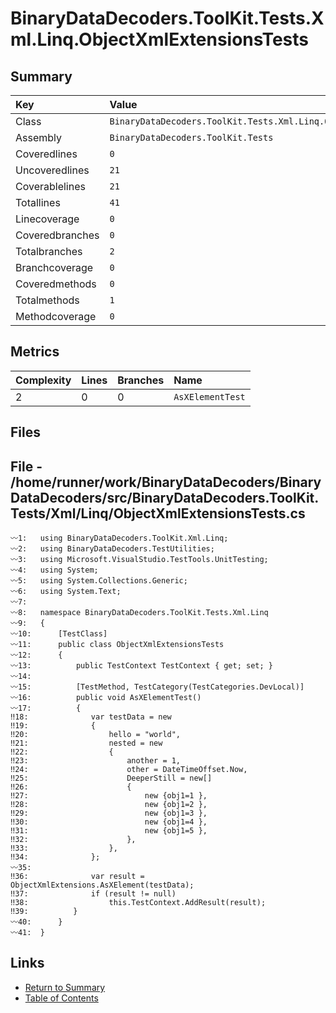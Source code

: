 ﻿# BinaryDataDecoders.ToolKit.Tests.Xml.Linq.ObjectXmlExtensionsTests

## Summary

| Key             | Value                                                                |
| :-------------- | :------------------------------------------------------------------- |
| Class           | `BinaryDataDecoders.ToolKit.Tests.Xml.Linq.ObjectXmlExtensionsTests` |
| Assembly        | `BinaryDataDecoders.ToolKit.Tests`                                   |
| Coveredlines    | `0`                                                                  |
| Uncoveredlines  | `21`                                                                 |
| Coverablelines  | `21`                                                                 |
| Totallines      | `41`                                                                 |
| Linecoverage    | `0`                                                                  |
| Coveredbranches | `0`                                                                  |
| Totalbranches   | `2`                                                                  |
| Branchcoverage  | `0`                                                                  |
| Coveredmethods  | `0`                                                                  |
| Totalmethods    | `1`                                                                  |
| Methodcoverage  | `0`                                                                  |

## Metrics

| Complexity | Lines | Branches | Name             |
| :--------- | :---- | :------- | :--------------- |
| 2          | 0     | 0        | `AsXElementTest` |

## Files

## File - /home/runner/work/BinaryDataDecoders/BinaryDataDecoders/src/BinaryDataDecoders.ToolKit.Tests/Xml/Linq/ObjectXmlExtensionsTests.cs

```CSharp
〰1:   using BinaryDataDecoders.ToolKit.Xml.Linq;
〰2:   using BinaryDataDecoders.TestUtilities;
〰3:   using Microsoft.VisualStudio.TestTools.UnitTesting;
〰4:   using System;
〰5:   using System.Collections.Generic;
〰6:   using System.Text;
〰7:   
〰8:   namespace BinaryDataDecoders.ToolKit.Tests.Xml.Linq
〰9:   {
〰10:      [TestClass]
〰11:      public class ObjectXmlExtensionsTests
〰12:      {
〰13:          public TestContext TestContext { get; set; }
〰14:  
〰15:          [TestMethod, TestCategory(TestCategories.DevLocal)]
〰16:          public void AsXElementTest()
〰17:          {
‼18:              var testData = new
‼19:              {
‼20:                  hello = "world",
‼21:                  nested = new
‼22:                  {
‼23:                      another = 1,
‼24:                      other = DateTimeOffset.Now,
‼25:                      DeeperStill = new[]
‼26:                      {
‼27:                          new {obj1=1 },
‼28:                          new {obj1=2 },
‼29:                          new {obj1=3 },
‼30:                          new {obj1=4 },
‼31:                          new {obj1=5 },
‼32:                      },
‼33:                  },
‼34:              };
〰35:  
‼36:              var result = ObjectXmlExtensions.AsXElement(testData);
‼37:              if (result != null)
‼38:                  this.TestContext.AddResult(result);
‼39:          }
〰40:      }
〰41:  }
```

## Links

* [Return to Summary](Summary.md)
* [Table of Contents](../TOC.md)

